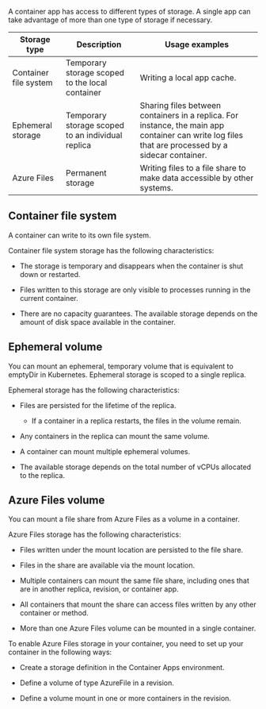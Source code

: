 A container app has access to different types of storage. A single app can take advantage of more than one type of storage if necessary.

| Storage type | Description | Usage examples |
|---|---|---|
|Container file system | Temporary storage scoped to the local container | Writing a local app cache. |
| Ephemeral storage | Temporary storage scoped to an individual replica | Sharing files between containers in a replica. For instance, the main app container can write log files that are processed by a sidecar container. |
| Azure Files | Permanent storage | Writing files to a file share to make data accessible by other systems. |

## Container file system

A container can write to its own file system.

Container file system storage has the following characteristics:

- The storage is temporary and disappears when the container is shut down or restarted.

- Files written to this storage are only visible to processes running in the current container.

- There are no capacity guarantees. The available storage depends on the amount of disk space available in the container.

## Ephemeral volume

You can mount an ephemeral, temporary volume that is equivalent to emptyDir in Kubernetes. Ephemeral storage is scoped to a single replica.

Ephemeral storage has the following characteristics:

- Files are persisted for the lifetime of the replica.

    - If a container in a replica restarts, the files in the volume remain.

- Any containers in the replica can mount the same volume.

- A container can mount multiple ephemeral volumes.

- The available storage depends on the total number of vCPUs allocated to the replica.

## Azure Files volume

You can mount a file share from Azure Files as a volume in a container.

Azure Files storage has the following characteristics:

- Files written under the mount location are persisted to the file share.

- Files in the share are available via the mount location.

- Multiple containers can mount the same file share, including ones that are in another replica, revision, or container app.

- All containers that mount the share can access files written by any other container or method.

- More than one Azure Files volume can be mounted in a single container.

To enable Azure Files storage in your container, you need to set up your container in the following ways:

- Create a storage definition in the Container Apps environment.

- Define a volume of type AzureFile in a revision.

- Define a volume mount in one or more containers in the revision.
